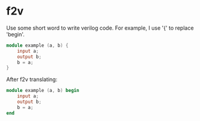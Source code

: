 # f2v
Use some short word to write verilog code.
For example, I use '{' to replace 'begin'.
```verilog
module example (a, b) {
    input a;
    output b;
    b = a;
}
```
After f2v translating:
```verilog
module example (a, b) begin
    input a;
    output b;
    b = a;
end
```
